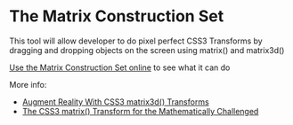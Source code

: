 # The Matrix Construction Set

This tool will allow developer to do pixel perfect CSS3 Transforms by dragging and dropping objects on the screen
using matrix() and matrix3d()

[Use the Matrix Construction Set online](http://useragentman.com/matrix/) to see what it can do 

More info:
- [Augment Reality With CSS3 matrix3d() Transforms](http://useragentman.com/blog/NikgQ)
- [The CSS3 matrix() Transform for the Mathematically Challenged](http://useragentman.com/blog/2011/01/07/css3-matrix-transform-for-the-mathematically-challenged/)
